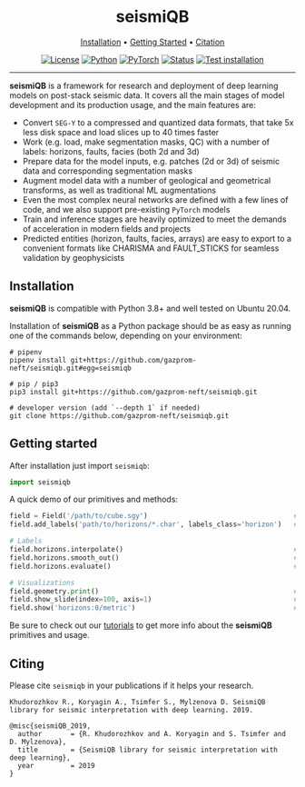 <div align="center">

# seismiQB

<a href="#installation">Installation</a> •
<a href="#getting-started">Getting Started</a> •
<a href="#citing-seismicpro">Citation</a>


[![License](https://img.shields.io/github/license/analysiscenter/batchflow.svg)](https://www.apache.org/licenses/LICENSE-2.0)
[![Python](https://img.shields.io/badge/python-3.8-blue.svg)](https://python.org)
[![PyTorch](https://img.shields.io/badge/PyTorch-1.10-green.svg)](https://pytorch.org)
[![Status](https://github.com/gazprom-neft/seismiqb/actions/workflows/status.yml/badge.svg?branch=master&event=push)](https://github.com/gazprom-neft/seismiqb/actions/workflows/status.yml)
[![Test installation](https://github.com/gazprom-neft/seismiqb/actions/workflows/test-install.yml/badge.svg?branch=master&event=push)](https://github.com/gazprom-neft/seismiqb/actions/workflows/test-install.yml)
</div>

---


**seismiQB** is a framework for research and deployment of deep learning models on post-stack seismic data. It covers all the main stages of model development and its production usage, and the main features are:

* Convert `SEG-Y` to a compressed and quantized data formats, that take 5x less disk space and load slices up to 40 times faster
* Work (e.g. load, make segmentation masks, QC) with a number of labels: horizons, faults, facies (both 2d and 3d)
* Prepare data for the model inputs, e.g. patches (2d or 3d) of seismic data and corresponding segmentation masks
* Augment model data with a number of geological and geometrical transforms, as well as traditional ML augmentations
* Even the most complex neural networks are defined with a few lines of code, and we also support pre-existing `PyTorch` models
* Train and inference stages are heavily optimized to meet the demands of acceleration in modern fields and projects
* Predicted entities (horizon, faults, facies, arrays) are easy to export to a convenient formats like CHARISMA and FAULT_STICKS for seamless validation by geophysicists


## Installation
**seismiQB** is compatible with Python 3.8+ and well tested on Ubuntu 20.04.

Installation of **seismiQB** as a Python package should be as easy as running one of the commands below, depending on your environment:

    # pipenv
    pipenv install git+https://github.com/gazprom-neft/seismiqb.git#egg=seismiqb

    # pip / pip3
    pip3 install git+https://github.com/gazprom-neft/seismiqb.git

    # developer version (add `--depth 1` if needed)
    git clone https://github.com/gazprom-neft/seismiqb.git


## Getting started

After installation just import `seismiqb`:
```python
import seismiqb
```

A quick demo of our primitives and methods:
```python
field = Field('/path/to/cube.sgy')                                    # Initialize field with SEG-Y
field.add_labels('path/to/horizons/*.char', labels_class='horizon')   # Add labeling

# Labels
field.horizons.interpolate()                                          # Fill in small holes
field.horizons.smooth_out()                                           # Smooth out and remove spikes
field.horizons.evaluate()                                             # Compute a quality control metric

# Visualizations
field.geometry.print()                                                # Display key stats about SEG-Y
field.show_slide(index=100, axis=1)                                   # Show 100-th crossline
field.show('horizons:0/metric')                                       # Show QC metric for one horizon

```

Be sure to check out our [tutorials](tutorials) to get more info about the **seismiQB** primitives and usage.



## Citing

Please cite `seismiqb` in your publications if it helps your research.

    Khudorozhkov R., Koryagin A., Tsimfer S., Mylzenova D. SeismiQB library for seismic interpretation with deep learning. 2019.

```
@misc{seismiQB_2019,
  author       = {R. Khudorozhkov and A. Koryagin and S. Tsimfer and D. Mylzenova},
  title        = {SeismiQB library for seismic interpretation with deep learning},
  year         = 2019
}
```
